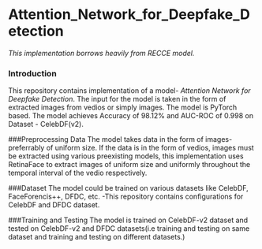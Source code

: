 # Attention_Network_for_Deepfake_Detection
_This implementation borrows heavily from RECCE model._

### Introduction
This repository contains implementation of a model- _Attention Network for Deepfake Detection_. The input for the model is taken in the form of extracted images from vedios or simply images. The model is PyTorch based. The model achieves Accuracy of 98.12%  and AUC-ROC of  0.998 on Dataset - CelebDF(v2). 

###Preprocessing Data
The model takes data in the form of images- preferrably of uniform size. If the data is in the form of vedios, images must be extracted using various preexisting models, this implementation uses RetinaFace to extract images of uniform size and uniformly throughout the temporal interval of the vedio respectively.

###Dataset
The model could be trained on various datasets like CelebDF, FaceForencis++, DFDC, etc. 
-This repository contains configurations for CelebDF and DFDC dataset. 

###Training and Testing
The model is trained on CelebDF-v2 dataset and tested on CelebDF-v2 and DFDC datasets(i.e training and testing on same dataset and training and testing on different datasets.)



